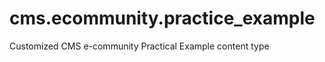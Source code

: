 cms.ecommunity.practice_example
===============================

Customized CMS e-community Practical Example content type

